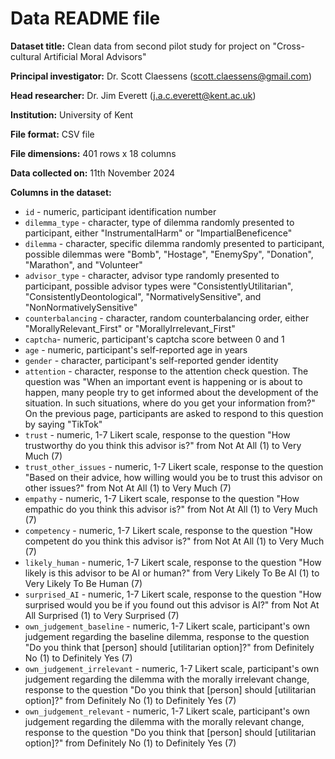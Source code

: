 # Data README file

**Dataset title:** Clean data from second pilot study for project on 
"Cross-cultural Artificial Moral Advisors"

**Principal investigator:** Dr. Scott Claessens (scott.claessens@gmail.com)

**Head researcher:** Dr. Jim Everett (j.a.c.everett@kent.ac.uk)

**Institution:** University of Kent

**File format:** CSV file

**File dimensions:** 401 rows x 18 columns

**Data collected on:** 11th November 2024

**Columns in the dataset:**

- `id` - numeric, participant identification number
- `dilemma_type` - character, type of dilemma randomly presented to participant,
either "InstrumentalHarm" or "ImpartialBeneficence"
- `dilemma` - character, specific dilemma randomly presented to participant, 
possible dilemmas were "Bomb", "Hostage", "EnemySpy", "Donation", "Marathon", 
and "Volunteer"
- `advisor_type` - character, advisor type randomly presented to participant,
possible advisor types were "ConsistentlyUtilitarian",
"ConsistentlyDeontological", "NormativelySensitive", and 
"NonNormativelySensitive"
- `counterbalancing` - character, random counterbalancing order, either
"MorallyRelevant_First" or "MorallyIrrelevant_First"
- `captcha`- numeric, participant's captcha score between 0 and 1
- `age` - numeric, participant's self-reported age in years
- `gender` - character, participant's self-reported gender identity
- `attention` - character, response to the attention check question. The
question was "When an important event is happening or is about to happen, many 
people try to get informed about the development of the situation. In such 
situations, where do you get your information from?" On the previous page,
participants are asked to respond to this question by saying "TikTok"
- `trust` - numeric, 1-7 Likert scale, response to the question "How trustworthy
do you think this advisor is?" from Not At All (1) to Very Much (7)
- `trust_other_issues` - numeric, 1-7 Likert scale, response to the question
"Based on their advice, how willing would you be to trust this advisor on other
issues?" from Not At All (1) to Very Much (7)
- `empathy` - numeric, 1-7 Likert scale, response to the question "How empathic
do you think this advisor is?" from Not At All (1) to Very Much (7)
- `competency` - numeric, 1-7 Likert scale, response to the question "How
competent do you think this advisor is?" from Not At All (1) to Very Much (7)
- `likely_human` - numeric, 1-7 Likert scale, response to the question "How
likely is this advisor to be AI or human?" from Very Likely To Be AI (1) to Very
Likely To Be Human (7)
- `surprised_AI` - numeric, 1-7 Likert scale, response to the question "How
surprised would you be if you found out this advisor is AI?" from Not At All
Surprised (1) to Very Surprised (7)
- `own_judgement_baseline` - numeric, 1-7 Likert scale, participant's own
judgement regarding the baseline dilemma, response to the question "Do you think
that [person] should [utilitarian option]?" from Definitely No (1) to Definitely
Yes (7)
- `own_judgement_irrelevant` - numeric, 1-7 Likert scale, participant's own
judgement regarding the dilemma with the morally irrelevant change, response to
the question "Do you think that [person] should [utilitarian option]?" from
Definitely No (1) to Definitely Yes (7)
- `own_judgement_relevant` - numeric, 1-7 Likert scale, participant's own
judgement regarding the dilemma with the morally relevant change, response to
the question "Do you think that [person] should [utilitarian option]?" from
Definitely No (1) to Definitely Yes (7)

